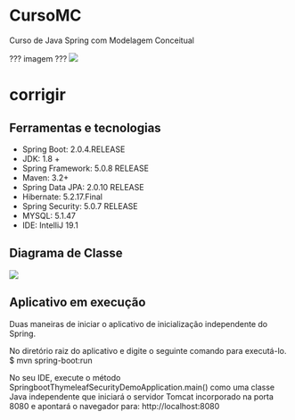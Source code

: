 # CursoMC
Curso de Java Spring com Modelagem Conceitual

??? imagem ???
![](https://github.com/AlexLeko/Curso-Spring-Ionic-Backend/blob/master/doc/diagrama.asta)

# corrigir 

## Ferramentas e tecnologias

 - Spring Boot: 2.0.4.RELEASE 
 - JDK: 1.8 + 
 - Spring Framework: 5.0.8 RELEASE 
 - Maven: 3.2+ 
 - Spring Data JPA: 2.0.10 RELEASE 
 - Hibernate: 5.2.17.Final 
 - Spring Security: 5.0.7 RELEASE
 - MYSQL: 5.1.47 
 - IDE: IntelliJ 19.1

## Diagrama de Classe
![](https://github.com/AlexLeko/Curso-Spring-Ionic-Backend/blob/master/doc/diagrama.asta)


## Aplicativo em execução

Duas maneiras de iniciar o aplicativo de inicialização independente do Spring.

No diretório raiz do aplicativo e digite o seguinte comando para executá-lo.
$ mvn spring-boot:run

No seu IDE, execute o método SpringbootThymeleafSecurityDemoApplication.main() como uma classe Java independente que iniciará o servidor Tomcat incorporado na porta 8080 e apontará o navegador para:
http://localhost:8080
